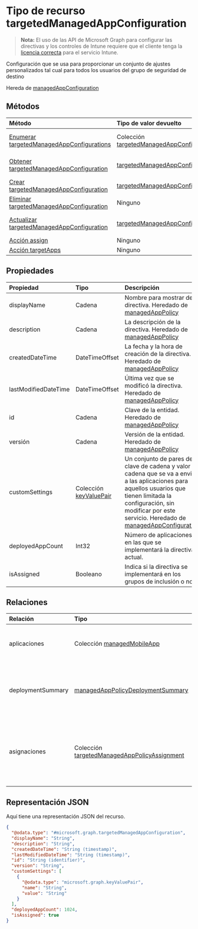 # <a name="targetedmanagedappconfiguration-resource-type"></a>Tipo de recurso targetedManagedAppConfiguration

> **Nota:** El uso de las API de Microsoft Graph para configurar las directivas y los controles de Intune requiere que el cliente tenga la [licencia correcta](https://go.microsoft.com/fwlink/?linkid=839381) para el servicio Intune.

Configuración que se usa para proporcionar un conjunto de ajustes personalizados tal cual para todos los usuarios del grupo de seguridad de destino

Hereda de [managedAppConfiguration](../resources/intune_mam_managedappconfiguration.md)

## <a name="methods"></a>Métodos
|Método|Tipo de valor devuelto|Descripción|
|:---|:---|:---|
|[Enumerar targetedManagedAppConfigurations](../api/intune_mam_targetedmanagedappconfiguration_list.md)|Colección [targetedManagedAppConfiguration](../resources/intune_mam_targetedmanagedappconfiguration.md)|Enumere las propiedades y las relaciones de los objetos [targetedManagedAppConfiguration](../resources/intune_mam_targetedmanagedappconfiguration.md).|
|[Obtener targetedManagedAppConfiguration](../api/intune_mam_targetedmanagedappconfiguration_get.md)|[targetedManagedAppConfiguration](../resources/intune_mam_targetedmanagedappconfiguration.md)|Lea las propiedades y las relaciones del objeto [targetedManagedAppConfiguration](../resources/intune_mam_targetedmanagedappconfiguration.md).|
|[Crear targetedManagedAppConfiguration](../api/intune_mam_targetedmanagedappconfiguration_create.md)|[targetedManagedAppConfiguration](../resources/intune_mam_targetedmanagedappconfiguration.md)|Cree un objeto [targetedManagedAppConfiguration](../resources/intune_mam_targetedmanagedappconfiguration.md).|
|[Eliminar targetedManagedAppConfiguration](../api/intune_mam_targetedmanagedappconfiguration_delete.md)|Ninguno|Elimina un [targetedManagedAppConfiguration](../resources/intune_mam_targetedmanagedappconfiguration.md).|
|[Actualizar targetedManagedAppConfiguration](../api/intune_mam_targetedmanagedappconfiguration_update.md)|[targetedManagedAppConfiguration](../resources/intune_mam_targetedmanagedappconfiguration.md)|Actualice las propiedades de un objeto [targetedManagedAppConfiguration](../resources/intune_mam_targetedmanagedappconfiguration.md).|
|[Acción assign](../api/intune_mam_targetedmanagedappconfiguration_assign.md)|Ninguno|Todavía no documentado|
|[Acción targetApps](../api/intune_mam_targetedmanagedappconfiguration_targetapps.md)|Ninguno|Todavía no documentado|

## <a name="properties"></a>Propiedades
|Propiedad|Tipo|Descripción|
|:---|:---|:---|
|displayName|Cadena|Nombre para mostrar de la directiva. Heredado de [managedAppPolicy](../resources/intune_mam_managedapppolicy.md)|
|description|Cadena|La descripción de la directiva. Heredado de [managedAppPolicy](../resources/intune_mam_managedapppolicy.md)|
|createdDateTime|DateTimeOffset|La fecha y la hora de creación de la directiva. Heredado de [managedAppPolicy](../resources/intune_mam_managedapppolicy.md)|
|lastModifiedDateTime|DateTimeOffset|Última vez que se modificó la directiva. Heredado de [managedAppPolicy](../resources/intune_mam_managedapppolicy.md)|
|id|Cadena|Clave de la entidad. Heredado de [managedAppPolicy](../resources/intune_mam_managedapppolicy.md)|
|versión|Cadena|Versión de la entidad. Heredado de [managedAppPolicy](../resources/intune_mam_managedapppolicy.md)|
|customSettings|Colección [keyValuePair](../resources/intune_mam_keyvaluepair.md)|Un conjunto de pares de clave de cadena y valor de cadena que se va a enviar a las aplicaciones para aquellos usuarios que tienen limitada la configuración, sin modificar por este servicio. Heredado de [managedAppConfiguration](../resources/intune_mam_managedappconfiguration.md)|
|deployedAppCount|Int32|Número de aplicaciones en las que se implementará la directiva actual.|
|isAssigned|Booleano|Indica si la directiva se implementará en los grupos de inclusión o no.|

## <a name="relationships"></a>Relaciones
|Relación|Tipo|Descripción|
|:---|:---|:---|
|aplicaciones|Colección [managedMobileApp](../resources/intune_mam_managedmobileapp.md)|Lista de aplicaciones en las que se implementará la directiva.|
|deploymentSummary|[managedAppPolicyDeploymentSummary](../resources/intune_mam_managedapppolicydeploymentsummary.md)|Propiedad de navegación para el resumen de implementación de la configuración.|
|asignaciones|Colección [targetedManagedAppPolicyAssignment](../resources/intune_mam_targetedmanagedapppolicyassignment.md)|Propiedad de navegación a la lista de inclusión y exclusión de los grupos en los que se implementará la directiva.|

## <a name="json-representation"></a>Representación JSON
Aquí tiene una representación JSON del recurso.
<!-- {
  "blockType": "resource",
  "keyProperty": "id",
  "@odata.type": "microsoft.graph.targetedManagedAppConfiguration"
}
-->
``` json
{
  "@odata.type": "#microsoft.graph.targetedManagedAppConfiguration",
  "displayName": "String",
  "description": "String",
  "createdDateTime": "String (timestamp)",
  "lastModifiedDateTime": "String (timestamp)",
  "id": "String (identifier)",
  "version": "String",
  "customSettings": [
    {
      "@odata.type": "microsoft.graph.keyValuePair",
      "name": "String",
      "value": "String"
    }
  ],
  "deployedAppCount": 1024,
  "isAssigned": true
}
```



